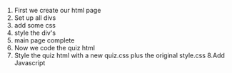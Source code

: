 1. First we create our html page
2. Set up all divs
3. add some css
4. style the div's
5. main page complete
6. Now we code the quiz html
7. Style the quiz html with a new quiz.css plus the original style.css
   8.Add Javascript
